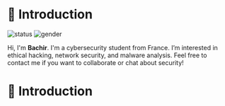 # 👋 Introduction
![status](https://img.shields.io/badge/status-up-green)
![gender](https://img.shields.io/badge/gender-👨🏼‍✈️-gray)

Hi, I'm **Bachir**. I'm a cybersecurity student from France.
I’m interested in ethical hacking, network security, and malware analysis.
Feel free to contact me if you want to collaborate or chat about security!

# 👋 Introduction
